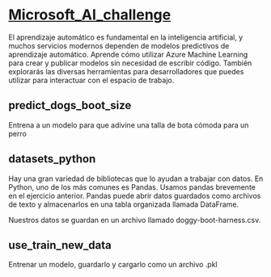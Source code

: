 # [Microsoft_AI_challenge](https://learn.microsoft.com/es-mx/users/cloudskillschallenge/collections/zkgzhgdd5613?WT.mc_id=cloudskillschallenge_9fdc6c5c-ea5e-46e4-97d6-2cbfa3603a73)
El aprendizaje automático es fundamental en la inteligencia artificial, y muchos servicios modernos dependen de modelos predictivos de aprendizaje automático. Aprende cómo utilizar Azure Machine Learning para crear y publicar modelos sin necesidad de escribir código. También explorarás las diversas herramientas para desarrolladores que puedes utilizar para interactuar con el espacio de trabajo.

## predict_dogs_boot_size
Entrena a un modelo para que adivine una talla de bota cómoda para un perro

## datasets_python
Hay una gran variedad de bibliotecas que lo ayudan a trabajar con datos. En Python, uno de los más comunes es Pandas. Usamos pandas brevemente en el ejercicio anterior. Pandas puede abrir datos guardados como archivos de texto y almacenarlos en una tabla organizada llamada DataFrame.

Nuestros datos se guardan en un archivo llamado doggy-boot-harness.csv.

## use_train_new_data
Entrenar un modelo, guardarlo y cargarlo como un archivo .pkl

